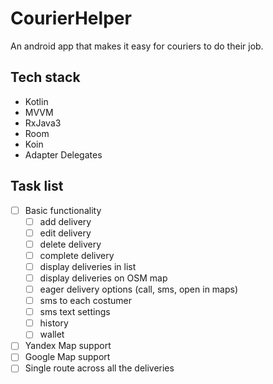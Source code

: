 # CourierHelper
An android app that makes it easy for couriers to do their job.

## Tech stack
- Kotlin
- MVVM
- RxJava3
- Room
- Koin
- Adapter Delegates

## Task list
- [ ] Basic functionality
  - [ ] add delivery
  - [ ] edit delivery
  - [ ] delete delivery
  - [ ] complete delivery
  - [ ] display deliveries in list
  - [ ] display deliveries on OSM map
  - [ ] eager delivery options (call, sms, open in maps)
  - [ ] sms to each costumer
  - [ ] sms text settings
  - [ ] history
  - [ ] wallet
- [ ] Yandex Map support
- [ ] Google Map support
- [ ] Single route across all the deliveries
